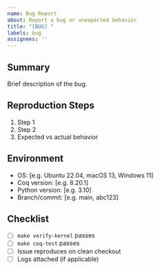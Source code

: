```yaml
---
name: Bug Report
about: Report a bug or unexpected behavior
title: "[BUG] "
labels: bug
assignees: ''
---
```


## Summary
Brief description of the bug.

## Reproduction Steps
1. Step 1
2. Step 2
3. Expected vs actual behavior

## Environment
- OS: [e.g. Ubuntu 22.04, macOS 13, Windows 11]
- Coq version: [e.g. 8.20.1]
- Python version: [e.g. 3.10]
- Branch/commit: [e.g. main, abc123]

## Checklist
- [ ] `make verify-kernel` passes
- [ ] `make coq-test` passes
- [ ] Issue reproduces on clean checkout
- [ ] Logs attached (if applicable)

